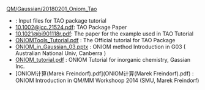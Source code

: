[QM/Gaussian/20180201_Oniom_Tao](/QM/Gaussian/20180201_Oniom_Tao)

- <data> : Input files for TAO package tutorial
- [10.1002@jcc.21524.pdf](10.1002@jcc.21524.pdf): TAO Package Paper
- [10.1021@bi901118r.pdf](10.1021@bi901118r.pdf): The paper for the example used in TAO Tutorial  
- [ONIOMTools_Tutorial.pdf](ONIOMTools_Tutorial.pdf) : The Official tutorial for TAO Package
- [ONIOM_in_Gaussian_03.pptx](ONIOM_in_Gaussian_03.pptx) : ONIOM method Introduction in G03 ( Australian National Univ, Canberra )
- [ONIOM_tutorial.pdf](ONIOM_tutorial.pdf) : ONIOM Tutorial for inorganic chemistry, Gassian Inc.
- [ONIOM计算(Marek Freindorf).pdf](ONIOM计算\(Marek Freindorf\).pdf) : ONIOM Introduction in QM/MM Workshoop 2014 (SMU, Marek Freindorf)
